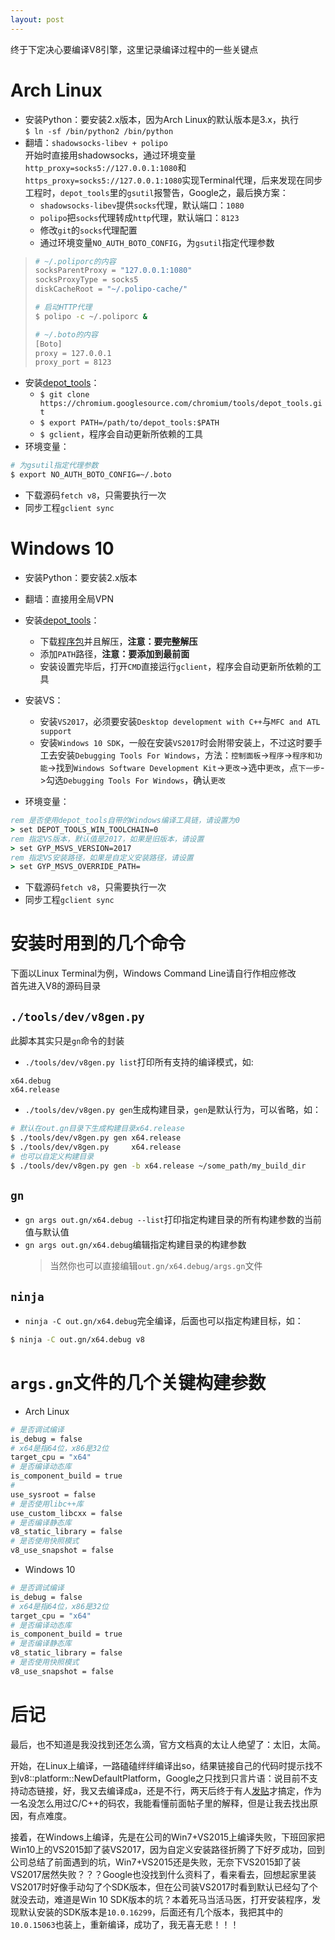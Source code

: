 ```yaml
---
layout: post
---
```

终于下定决心要编译V8引擎，这里记录编译过程中的一些关键点
# Arch Linux
* 安装Python：要安装2.x版本，因为Arch Linux的默认版本是3.x，执行   
`$ ln -sf /bin/python2 /bin/python`
* 翻墙：`shadowsocks-libev + polipo`   
开始时直接用shadowsocks，通过环境变量`http_proxy=socks5://127.0.0.1:1080`和`https_proxy=socks5://127.0.0.1:1080`实现Terminal代理，后来发现在同步工程时，`depot_tools`里的`gsutil`报警告，Google之，最后换方案：
    * `shadowsocks-libev`提供`socks`代理，默认端口：`1080`
    * `polipo`把`socks`代理转成`http`代理，默认端口：`8123`
    * 修改`git`的`socks`代理配置
    * 通过环境变量`NO_AUTH_BOTO_CONFIG`，为`gsutil`指定代理参数
> ```bash
> # ~/.poliporc的内容
> socksParentProxy = "127.0.0.1:1080"
> socksProxyType = socks5
> diskCacheRoot = "~/.polipo-cache/"
> 
> # 启动HTTP代理
> $ polipo -c ~/.poliporc &
>
> # ~/.boto的内容
> [Boto]
> proxy = 127.0.0.1
> proxy_port = 8123
> ```
* 安装[depot_tools][depot_tools_tutorial]：
    * `$ git clone https://chromium.googlesource.com/chromium/tools/depot_tools.git`
    * `$ export PATH=/path/to/depot_tools:$PATH`
    * `$ gclient`，程序会自动更新所依赖的工具
* 环境变量：
```bash
# 为gsutil指定代理参数
$ export NO_AUTH_BOTO_CONFIG=~/.boto
```
* 下载源码`fetch v8`，只需要执行一次
* 同步工程`gclient sync`
# Windows 10
* 安装Python：要安装2.x版本
* 翻墙：直接用全局VPN
* 安装[depot_tools][depot_tools_tutorial]：

    * 下载[程序包][depot_tools_bundle]并且解压，**注意：要完整解压**
    * 添加`PATH`路径，**注意：要添加到最前面**
    * 安装设置完毕后，打开`CMD`直接运行`gclient`，程序会自动更新所依赖的工具
* 安装VS：
    * 安装`VS2017`，必须要安装`Desktop development with C++`与`MFC and ATL support`
    * 安装`Windows 10 SDK`，一般在安装`VS2017`时会附带安装上，不过这时要手工去安装`Debugging Tools For Windows`，方法：`控制面板`->`程序`->`程序和功能`->找到`Windows Software Development Kit`->`更改`->选中`更改`，点`下一步`->勾选`Debugging Tools For Windows`，确认`更改`
* 环境变量：
```bat
rem 是否使用depot_tools自带的Windows编译工具链，请设置为0
> set DEPOT_TOOLS_WIN_TOOLCHAIN=0
rem 指定VS版本，默认值是2017，如果是旧版本，请设置
> set GYP_MSVS_VERSION=2017
rem 指定VS安装路径，如果是自定义安装路径，请设置
> set GYP_MSVS_OVERRIDE_PATH=
```
* 下载源码`fetch v8`，只需要执行一次
* 同步工程`gclient sync`
# 安装时用到的几个命令
下面以Linux Terminal为例，Windows Command Line请自行作相应修改   
首先进入V8的源码目录
## `./tools/dev/v8gen.py`
此脚本其实只是`gn`命令的封装
* `./tools/dev/v8gen.py list`打印所有支持的编译模式，如:   
```
x64.debug
x64.release
```
* `./tools/dev/v8gen.py gen`生成构建目录，`gen`是默认行为，可以省略，如：
```bash
# 默认在out.gn目录下生成构建目录x64.release
$ ./tools/dev/v8gen.py gen x64.release
$ ./tools/dev/v8gen.py     x64.release
# 也可以自定义构建目录
$ ./tools/dev/v8gen.py gen -b x64.release ~/some_path/my_build_dir
```
## `gn`
* `gn args out.gn/x64.debug --list`打印指定构建目录的所有构建参数的当前值与默认值
* `gn args out.gn/x64.debug`编辑指定构建目录的构建参数
    >当然你也可以直接编辑`out.gn/x64.debug/args.gn`文件
## `ninja`
* `ninja -C out.gn/x64.debug`完全编译，后面也可以指定构建目标，如：
```bash
$ ninja -C out.gn/x64.debug v8
```
# `args.gn`文件的几个关键构建参数
* Arch Linux
```bash
# 是否调试编译
is_debug = false
# x64是指64位，x86是32位
target_cpu = "x64"
# 是否编译动态库
is_component_build = true
# 
use_sysroot = false
# 是否使用libc++库
use_custom_libcxx = false
# 是否编译静态库
v8_static_library = false
# 是否使用快照模式
v8_use_snapshot = false
```
* Windows 10
```bash
# 是否调试编译
is_debug = false
# x64是指64位，x86是32位
target_cpu = "x64"
# 是否编译动态库
is_component_build = true
# 是否编译静态库
v8_static_library = false
# 是否使用快照模式
v8_use_snapshot = false
```
# 后记
最后，也不知道是我没找到还怎么滴，官方文档真的太让人绝望了：太旧，太简。   

开始，在Linux上编译，一路磕磕绊绊编译出so，结果链接自己的代码时提示找不到v8::platform::NewDefaultPlatform，Google之只找到只言片语：说目前不支持动态链接，好，我又去编译成a，还是不行，两天后终于有人[发贴][v8_build_error]才搞定，作为一名没怎么用过C/C++的码农，我能看懂前面帖子里的解释，但是让我去找出原因，有点难度。   

接着，在Windows上编译，先是在公司的Win7+VS2015上编译失败，下班回家把Win10上的VS2015卸了装VS2017，因为自定义安装路径折腾了下好歹成功，回到公司总结了前面遇到的坑，Win7+VS2015还是失败，无奈下VS2015卸了装VS2017居然失败？？？Google也没找到什么资料了，看来看去，回想起家里装VS2017时好像手动勾了个SDK版本，但在公司装VS2017时看到默认已经勾了个就没去动，难道是Win 10 SDK版本的坑？本着死马当活马医，打开安装程序，发现默认安装的SDK版本是`10.0.16299`，后面还有几个版本，我把其中的`10.0.15063`也装上，重新编译，成功了，我无喜无悲！！！

[depot_tools_tutorial]: http://commondatastorage.googleapis.com/chrome-infra-docs/flat/depot_tools/docs/html/depot_tools_tutorial.html
[depot_tools_bundle]:https://storage.googleapis.com/chrome-infra/depot_tools.zip
[v8_build_error]:https://groups.google.com/forum/#!topic/v8-users/Jb1VSouy2Z0